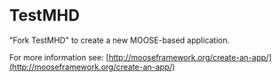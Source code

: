 TestMHD
=====

"Fork TestMHD" to create a new MOOSE-based application.

For more information see: [http://mooseframework.org/create-an-app/](http://mooseframework.org/create-an-app/)
